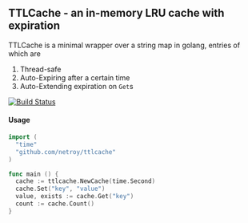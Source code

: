 ## TTLCache - an in-memory LRU cache with expiration

TTLCache is a minimal wrapper over a string map in golang, entries of which are

1. Thread-safe
2. Auto-Expiring after a certain time
3. Auto-Extending expiration on `Get`s

[![Build Status](https://travis-ci.org/netroy/ttlcache.svg)](https://travis-ci.org/netroy/ttlcache)

#### Usage
```go
import (
  "time"
  "github.com/netroy/ttlcache"
)

func main () {
  cache := ttlcache.NewCache(time.Second)
  cache.Set("key", "value")
  value, exists := cache.Get("key")
  count := cache.Count()
}
```